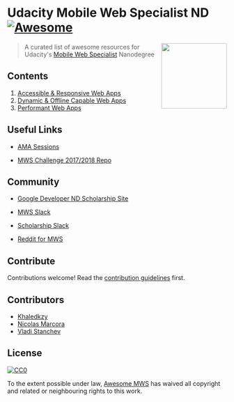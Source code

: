 # Udacity Mobile Web Specialist ND [![Awesome](https://cdn.rawgit.com/sindresorhus/awesome/d7305f38d29fed78fa85652e3a63e154dd8e8829/media/badge.svg)](https://github.com/sindresorhus/awesome)

[<img src="./awesome_mws_logo.png" align="right" width="150">](https://github.com/awesome-mws/udacity-mws-nd/)

> A curated list of awesome resources for Udacity's [Mobile Web Specialist](https://www.udacity.com/course/mobile-web-specialist-nanodegree--nd024) Nanodegree

## Contents
1. [Accessible & Responsive Web Apps](./1.%20Accessible%20and%20Responsive%20Web%20Apps)
2. [Dynamic & Offline Capable Web Apps](./2.%20Dynamic%20and%20Offline%20Capable%20Web%20Apps)
3. [Performant Web Apps](./3.%20Performant%20Web%20Apps)

## Useful Links

* [AMA Sessions](https://github.com/rothdennis/Google-Developer-Nanodegree-Scholarship)

* [MWS Challenge 2017/2018 Repo](https://github.com/DomanskaGrzyb/awesome-google-mobile-web-challenge-links-2017)

## Community

* [Google Developer ND Scholarship Site](https://sites.google.com/knowlabs.com/gdnd2017/)

* [MWS Slack](https://udacity-mobile-web.slack.com)

* [Scholarship Slack](https://googledevndscholars.slack.com)

* [Reddit for MWS](https://www.reddit.com/r/udacitymws/)

## Contribute

Contributions welcome! Read the [contribution guidelines](./contributing.md) first.

## Contributors

* [Khaledkzy](https://github.com/khaledkzy)
* [Nicolas Marcora](https://github.com/nmarcora)
* [Vladi Stanchev](https://github.com/vladi-stanchev)

## License

[![CC0](http://mirrors.creativecommons.org/presskit/buttons/88x31/svg/cc-zero.svg)](https://creativecommons.org/publicdomain/zero/1.0/)

To the extent possible under law, [Awesome MWS](https://github.com/awesome-mws) has waived all copyright and related or neighbouring rights to this work.
